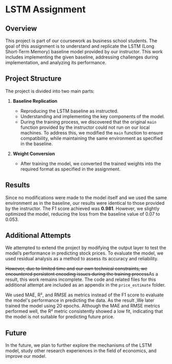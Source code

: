 
# LSTM Assignment

## Overview

This project is part of our coursework as business school students. The goal of this assignment is to understand and replicate the LSTM (Long Short-Term Memory) baseline model provided by our instructor. This work includes implementing the given baseline, addressing challenges during implementation, and analyzing its performance.

## Project Structure

The project is divided into two main parts:

1. **Baseline Replication**

   - Reproducing the LSTM baseline as instructed.
   - Understanding and implementing the key components of the model.
   - During the training process, we discovered that the original `main` function provided by the instructor could not run on our local machines. To address this, we modified the `main` function to ensure compatibility, while maintaining the same environment as specified in the baseline.

2. **Weight Conversion**

   - After training the model, we converted the trained weights into the required format as specified in the assignment.

## Results

Since no modifications were made to the model itself and we used the same environment as in the baseline, our results were identical to those provided by the instructor. The F1 score achieved was **0.981**.
However, we slightly optimized the model, reducing the loss from the baseline value of 0.07 to 0.053.
## Additional Attempts

We attempted to extend the project by modifying the output layer to test the model’s performance in predicting stock prices. To evaluate the model, we used residual analysis as a method to assess its accuracy and reliability.

~~However, due to limited time and our own technical constraints, we encountered persistent encoding issues during the training process~~As a result, this work remains incomplete. The code and related files for this additional attempt are included as an appendix in the `price_estimate` folder.

We used MAE, R², and RMSE as metrics instead of the F1 score to evaluate the model's performance in predicting the data.
As the result ,We later trained the model using 20 epochs. Although the MAE and RMSE metrics performed well, the R² metric consistently showed a low fit, indicating that the model is not suitable for predicting future price.
## Future
In the future, we plan to further explore the mechanisms of the LSTM model, study other research experiences in the field of economics, and improve our model.

